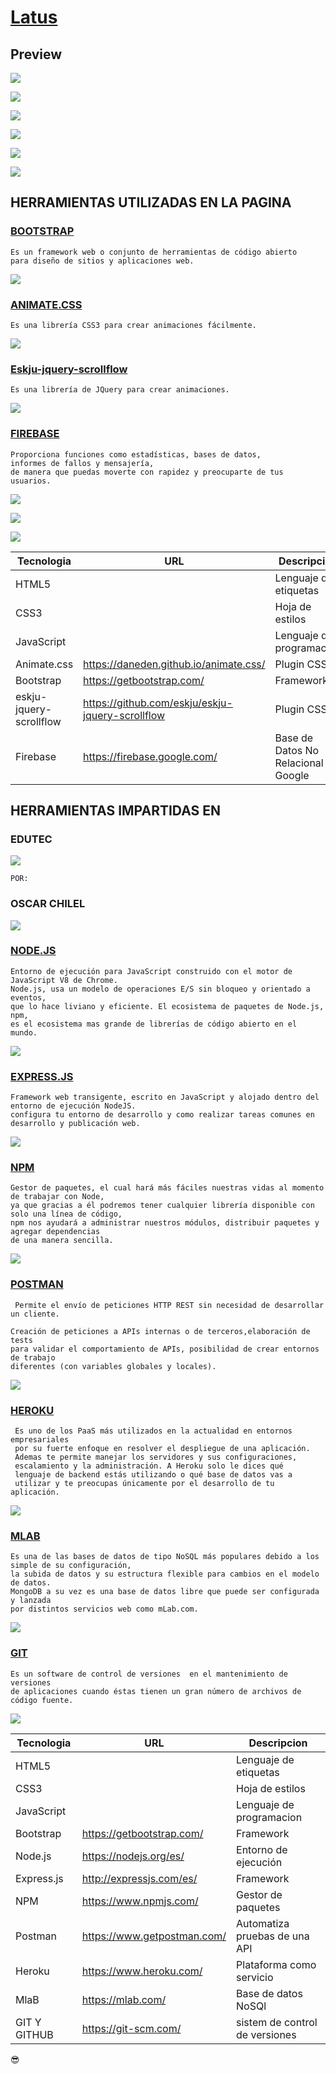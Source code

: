 # [Latus](https://www.facebook.com/ExperienceLatus/)

## Preview

![](/img/preview/header.png)





![](/img/preview/conoce.png)





![](/img/preview/eventos.png)





![](/img/preview/history.png)





![](/img/preview/team.png)






![](/img/preview/contact.png)







## HERRAMIENTAS UTILIZADAS EN LA PAGINA


### [BOOTSTRAP](https://getbootstrap.com/) 

```
Es un framework web o conjunto de herramientas de código abierto 
para diseño de sitios y aplicaciones web.

```



![](/img/preview/herramientas/bootstrap.png)




### [ANIMATE.CSS](https://daneden.github.io/animate.css)
  
  ```
  Es una librería CSS3 para crear animaciones fácilmente.
  
  ```

![](/img/preview/herramientas/animate.png)



### [Eskju-jquery-scrollflow](https://github.com/eskju/eskju-jquery-scrollflow)

```
Es una librería de JQuery para crear animaciones.
```



![](/img/preview/herramientas/scrollflow.png)


### [FIREBASE](https://firebase.google.com/)

```
Proporciona funciones como estadísticas, bases de datos, 
informes de fallos y mensajería, 
de manera que puedas moverte con rapidez y preocuparte de tus usuarios.
```


![](/img/preview/herramientas/firebase1.png)


![](/img/preview/herramientas/firebase2.png)


![](/img/preview/herramientas/firebase3.png)





| Tecnologia |  URL|  Descripcion |
|-----------|------|---------------------------------------------------|
| HTML5     |      |Lenguaje de etiquetas  |
| CSS3      |      | Hoja de estilos |
| JavaScript|      | Lenguaje de programacion |
| Animate.css| https://daneden.github.io/animate.css/    | Plugin CSS |
| Bootstrap|https://getbootstrap.com/   | Framework |
|eskju-jquery-scrollflow | https://github.com/eskju/eskju-jquery-scrollflow   | Plugin CSS |
|Firebase | https://firebase.google.com/   | Base de Datos No Relacional de Google |


## HERRAMIENTAS IMPARTIDAS EN 

### EDUTEC

![](/img/preview/herramientas/edutec.png)

`POR:`

### OSCAR CHILEL

![](/img/preview/herramientas/oscar.png)


### [NODE.JS](https://nodejs.org/es/)

```
Entorno de ejecución para JavaScript construido con el motor de JavaScript V8 de Chrome.
Node.js, usa un modelo de operaciones E/S sin bloqueo y orientado a eventos, 
que lo hace liviano y eficiente. El ecosistema de paquetes de Node.js, npm,
es el ecosistema mas grande de librerías de código abierto en el mundo.

```

![](/img/preview/herramientas/nodjs.png)

### [EXPRESS.JS](http://expressjs.com/es/) 

```
Framework web transigente, escrito en JavaScript y alojado dentro del entorno de ejecución NodeJS.
configura tu entorno de desarrollo y como realizar tareas comunes en desarrollo y publicación web.

```

![](/img/preview/herramientas/express.png)

### [NPM](https://www.npmjs.com/) 

```
Gestor de paquetes, el cual hará más fáciles nuestras vidas al momento de trabajar con Node, 
ya que gracias a él podremos tener cualquier librería disponible con solo una línea de código, 
npm nos ayudará a administrar nuestros módulos, distribuir paquetes y agregar dependencias
de una manera sencilla.
```



![](/img/preview/herramientas/npm.png)

### [POSTMAN](https://www.getpostman.com/)

```
 Permite el envío de peticiones HTTP REST sin necesidad de desarrollar un cliente.
 
Creación de peticiones a APIs internas o de terceros,elaboración de tests
para validar el comportamiento de APIs, posibilidad de crear entornos de trabajo
diferentes (con variables globales y locales).

```


![](/img/preview/herramientas/postman.png)

### [HEROKU](https://www.heroku.com/)

```
 Es uno de los PaaS más utilizados en la actualidad en entornos empresariales 
 por su fuerte enfoque en resolver el despliegue de una aplicación. 
 Ademas te permite manejar los servidores y sus configuraciones, 
 escalamiento y la administración. A Heroku solo le dices qué 
 lenguaje de backend estás utilizando o qué base de datos vas a
 utilizar y te preocupas únicamente por el desarrollo de tu aplicación.

```

![](/img/preview/herramientas/heroku.png)

### [MLAB](https://mlab.com/)

```
Es una de las bases de datos de tipo NoSQL más populares debido a los simple de su configuración, 
la subida de datos y su estructura flexible para cambios en el modelo de datos. 
MongoDB a su vez es una base de datos libre que puede ser configurada y lanzada 
por distintos servicios web como mLab.com.

```


![](/img/preview/herramientas/mlab.png)


### [GIT](https://git-scm.com/)

```
Es un software de control de versiones  en el mantenimiento de versiones
de aplicaciones cuando éstas tienen un gran número de archivos de código fuente.

```


![](/img/preview/herramientas/git.png)






| Tecnologia |  URL|  Descripcion |
|-----------|------|---------------------------------------------------|
| HTML5     |      |Lenguaje de etiquetas  |
| CSS3      |      | Hoja de estilos |
| JavaScript|      | Lenguaje de programacion |
| Bootstrap|https://getbootstrap.com/   | Framework |
|Node.js | https://nodejs.org/es/  |Entorno de ejecución |
|Express.js | http://expressjs.com/es/ |Framework  |
|NPM | https://www.npmjs.com/   |Gestor de paquetes  |
|Postman | https://www.getpostman.com/   |Automatiza pruebas de una API |
|Heroku | https://www.heroku.com/   | Plataforma como servicio |
|MlaB | https://mlab.com/   |Base de datos NoSQl  |
|GIT Y GITHUB | https://git-scm.com/  | sistem de control de versiones |



:sunglasses:

